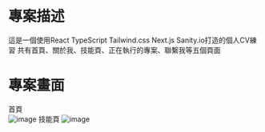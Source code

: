 # 專案描述
這是一個使用React TypeScript Tailwind.css Next.js Sanity.io打造的個人CV練習
共有首頁、關於我、技能頁、正在執行的專案、聯繫我等五個頁面
# 專案畫面
首頁  
![image](https://user-images.githubusercontent.com/113624708/209391571-0ed93472-bda8-4e9a-b75a-b6d517721a63.png)
技能頁
![image](https://user-images.githubusercontent.com/113624708/212103703-6ae31756-6f80-4053-88a0-89b30c26c831.png)

